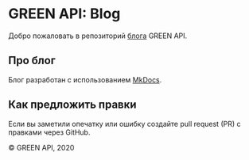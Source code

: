 # GREEN API: Blog

Добро пожаловать в репозиторий [блога](https://greenapi.org/blog) GREEN API.

## Про блог

Блог разработан с использованием [MkDocs](https://github.com/mkdocs/mkdocs/).

## Как предложить правки

Если вы заметили опечатку или ошибку создайте pull request (PR) с правками через GitHub.

© GREEN API, 2020